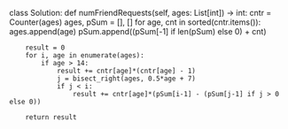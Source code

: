 class Solution:
    def numFriendRequests(self, ages: List[int]) -> int:
        cntr = Counter(ages)
        ages, pSum = [], []
        for age, cnt in sorted(cntr.items()):
            ages.append(age)
            pSum.append((pSum[-1] if len(pSum) else 0) + cnt)
        
        result = 0
        for i, age in enumerate(ages):
            if age > 14:
                result += cntr[age]*(cntr[age] - 1)
                j = bisect_right(ages, 0.5*age + 7)
                if j < i:
                    result += cntr[age]*(pSum[i-1] - (pSum[j-1] if j > 0 else 0))

        return result
